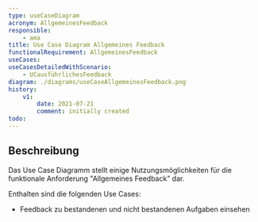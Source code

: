 ```yaml
---
type: useCaseDiagram
acronym: AllgemeinesFeedback
responsible:
    - ama
title: Use Case Diagram Allgemeines Feedback
functionalRequirement: AllgemeinesFeedback
useCases:
useCasesDetailedWithScenario:
    - UCausführlichesFeedback
diagram: ./diagrams/useCaseAllgemeinesFeedback.png
history:
    v1:
        date: 2021-07-21
        comment: initially created
todo:
---
```


## Beschreibung

Das Use Case Diagramm stellt einige Nutzungsmöglichkeiten für die funktionale Anforderung "Allgemeines Feedback" dar.

Enthalten sind die folgenden Use Cases:
* Feedback zu bestandenen und nicht bestandenen Aufgaben einsehen
